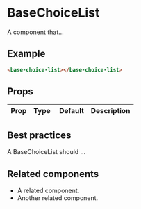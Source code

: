 # BaseChoiceList

A component that...

## Example

```html
<base-choice-list></base-choice-list>
```

## Props

Prop | Type | Default | Description
--- | --- | --- | ---

## Best practices

A BaseChoiceList should ...

## Related components

- A related component.
- Another related component.
